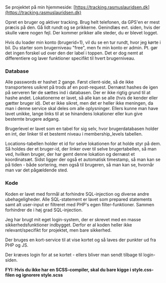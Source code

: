 Se projektet på min hjemmeside: [https://tracking.rasmuslauridsen.dk](https://tracking.rasmuslauridsen.dk)

Opret en bruger og aktiver tracking. Brug helt telefonen, da GPS'en er mest præcis på den. Gå lidt rundt og se prikkerne. Genindlæs evt. siden, hvis der skulle være nogen fejl. Der kommer prikker alle steder, du er blevet logget. 

Hvis du loader min konto (brugerid=1), vil du se en tur rundt, hvor jeg kørte i bil. 
Du starter som brugerniveau "free", men fx min konto er admin. Pt. gør det ingen forskel ud over den der label i toppen. Det er dog nemt at differentiere og laver funktioner specifikt til hvert brugerniveau.

### Database
Alle passwords er hashet 2 gange. Først client-side, så de ikke transporteres usikret på trods af en post-request. Dernæst hashes de igen på serveren før de sættes ind i databasen. 
Der er ikke rigtig grund til at hashe andet. Lokationerne er lavet, så alle kan se alle (hvis de kender eller gætter bruger id). Det er ikke sikret, men det er heller ikke meningen, da man i denne service skal deles om alle oplysninger. Ellers kunne man have lavet unikke, lange links til at se hinandens lokationer eller kun give bestemte brugere adgang. 

Brugerlevel er lavet som en tabel for sig selv, hvor brugerdatabasen holder en int, der linker til et bestemt niveau i membership_levels tabellen. 

Locations-tabellen holder et id for selve lokationen for at holde styr på dem. Så holdes der et bruger-id, der linker over til selve brugertabellen, så man ved, hvilken bruger, der har gemt denne lokation og dernæst et koordinatsæt. Sidst ligger der også et automatisk timestamp, så man kan se på tiden - både sortering, men også til brugeren, så man kan se, hvornår man var det pågældende sted. 

### Kode
Koden er lavet med formål at forhindre SQL-injection og diverse andre ubehageligheder. Alle SQL-statement er lavet som prepared statements samt alt user-input er filtreret med PHP's egen filter-funktioner. Sammen forhindrer de i høj grad SQL-injection. 

Jeg har brugt mit eget login-system, der er skrevet med en masse sikkerhedsfunktioner indbygget. Derfor er al koden heller ikke relevant/specifikt for projektet, men bare sikkerhed. 

Der bruges en kort-service til at vise kortet og så laves der punkter ud fra PHP og JS. 

Der kræves login for at se kortet - ellers bliver man sendt tilbage til login-siden. 

**FYI: Hvis du ikke har en SCSS-compiler, skal du bare kigge i style.css-filen og ignorere style.scss**
